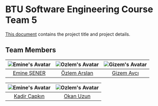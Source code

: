 # BTU Software Engineering Course Team 5
[This document](https://github.com/EmineSener/BtuSoftwareEngineeringTeam5/blob/main/SoftwareEngineeringTeam5.pdf) contains the project title and project details.

## Team Members
| ![Emine's Avatar](https://github.com/EmineSener.png) | ![Ozlem's Avatar](https://github.com/ozlemarslann.png) | ![Gizem's Avatar](https://github.com/gizemavci0.png) |
|:-------------:|:-------------:|:-------------:|
| [Emine ŞENER](https://github.com/EmineSener) | [Özlem Arslan](https://github.com/ozlemarslann) | [Gizem Avcı](https://github.com/gizemavci0) |

| ![Emine's Avatar](https://github.com/kadircapkinn.png) | ![Ozlem's Avatar](https://github.com/oqanxc.png) |
|:-------------:|:-------------:|
| [Kadir Çapkın](https://github.com/kadircapkinn) | [Okan Uzun](https://github.com/oqanxc) |  


